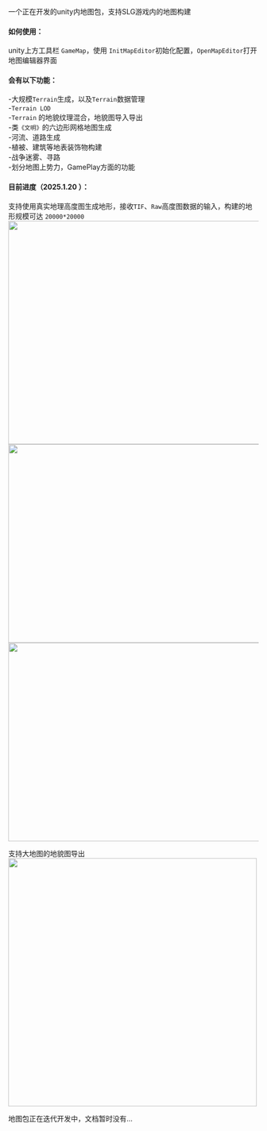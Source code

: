 
一个正在开发的unity内地图包，支持SLG游戏内的地图构建<br> 

#### 如何使用：<br> 
unity上方工具栏 `GameMap`，使用 `InitMapEditor`初始化配置，`OpenMapEditor`打开地图编辑器界面<br> 

#### 会有以下功能：<br> 
-大规模`Terrain`生成，以及`Terrain`数据管理<br> 
-`Terrain LOD`<br> 
-`Terrain` 的地貌纹理混合，地貌图导入导出<br> 
-类`《文明》`的六边形网格地图生成<br> 
-河流、道路生成<br> 
-植被、建筑等地表装饰物构建<br> 
-战争迷雾、寻路<br> 
-划分地图上势力，GamePlay方面的功能<br> 

#### 目前进度（2025.1.20 ）：<br> 

支持使用真实地理高度图生成地形，接收`TIF`、`Raw`高度图数据的输入，构建的地形规模可达 `20000*20000` <br> 
<img src="https://github.com/user-attachments/assets/e3d35487-6509-4dc8-8028-8252f1f91ffb" width="720px" height="450px">
<img src="https://github.com/user-attachments/assets/e6859358-fc9b-47a2-bf15-4a1ca9dc052d" width="720px" height="400px">
<img src="https://github.com/user-attachments/assets/52b3768f-341b-4f3e-90ff-3bb7c0afad49" width="720px" height="400px">

支持大地图的地貌图导出<br> 
<img src="https://github.com/user-attachments/assets/38c5be83-57bc-40f9-bb8c-eaccc6232f20" width="500px" height="500px">

地图包正在迭代开发中，文档暂时没有...<br> 

